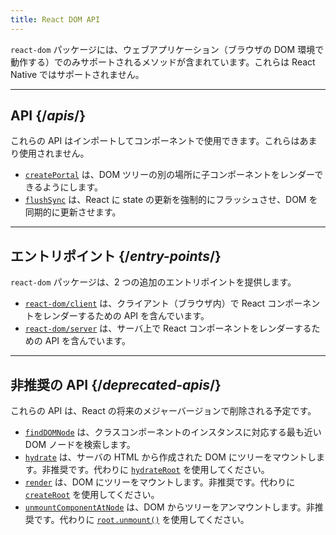 ```yaml
---
title: React DOM API
---
```


<Intro>

`react-dom` パッケージには、ウェブアプリケーション（ブラウザの DOM 環境で動作する）でのみサポートされるメソッドが含まれています。これらは React Native ではサポートされません。

</Intro>

---

## API {/*apis*/}

これらの API はインポートしてコンポーネントで使用できます。これらはあまり使用されません。

* [`createPortal`](/reference/react-dom/createPortal) は、DOM ツリーの別の場所に子コンポーネントをレンダーできるようにします。
* [`flushSync`](/reference/react-dom/flushSync) は、React に state の更新を強制的にフラッシュさせ、DOM を同期的に更新させます。

---

## エントリポイント {/*entry-points*/}

`react-dom` パッケージは、2 つの追加のエントリポイントを提供します。

* [`react-dom/client`](/reference/react-dom/client) は、クライアント（ブラウザ内）で React コンポーネントをレンダーするための API を含んでいます。
* [`react-dom/server`](/reference/react-dom/server) は、サーバ上で React コンポーネントをレンダーするための API を含んでいます。

---

## 非推奨の API {/*deprecated-apis*/}

<Deprecated>

これらの API は、React の将来のメジャーバージョンで削除される予定です。

</Deprecated>

* [`findDOMNode`](/reference/react-dom/findDOMNode) は、クラスコンポーネントのインスタンスに対応する最も近い DOM ノードを検索します。
* [`hydrate`](/reference/react-dom/hydrate) は、サーバの HTML から作成された DOM にツリーをマウントします。非推奨です。代わりに [`hydrateRoot`](/reference/react-dom/client/hydrateRoot) を使用してください。
* [`render`](/reference/react-dom/render) は、DOM にツリーをマウントします。非推奨です。代わりに [`createRoot`](/reference/react-dom/client/createRoot) を使用してください。
* [`unmountComponentAtNode`](/reference/react-dom/unmountComponentAtNode) は、DOM からツリーをアンマウントします。非推奨です。代わりに [`root.unmount()`](/reference/react-dom/client/createRoot#root-unmount) を使用してください。
